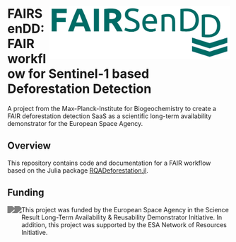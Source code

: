# <img src='assets/logo-fairsendd.png' align="right" height="120px" /> FAIRSenDD: FAIR workflow for Sentinel-1 based Deforestation Detection

A project from the Max-Planck-Institute for Biogeochemistry to create a FAIR deforestation detection SaaS as a scientific long-term availability demonstrator for the European Space Agency.

## Overview

This repository contains code and documentation for a FAIR workflow based on the Julia package [RQADeforestation.jl](https://github.com/EarthyScience/RQADeforestation.jl).

## Funding

<img src="https://upload.wikimedia.org/wikipedia/commons/8/80/ESA_logo.svg" align="left" height="55" style="filter: contrast(0);"/>
<img src="https://ovl.oceandatalab.com/resources/ESA_NoR_logo.svg" align="left" height="55" style="filter: contrast(0);"/>

This project was funded by the European Space Agency in the Science Result Long-Term Availability & Reusability Demonstrator Initiative.
In addition, this project was supported by the ESA Network of Resources Initiative.
